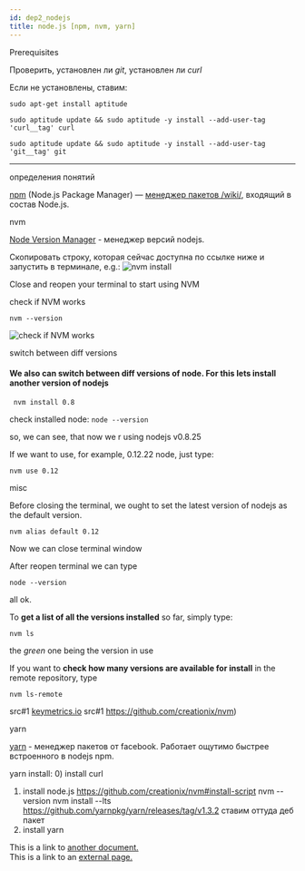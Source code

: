 ```yaml
---
id: dep2_nodejs
title: node.js [npm, nvm, yarn]
---
```


<div class="sp sp-js">
  <div class="sp__title sp-js-master">
    <div class="burgSpoiler">
      <div class="icon-left"></div>
      <div class="icon-right"></div>
    </div>
    Prerequisites
  </div>
  <div class="sp__content sp-js-slave">

Проверить, установлен ли *git*, установлен ли *curl*

Если не установлены, ставим:

```
sudo apt-get install aptitude
```
```
sudo aptitude update && sudo aptitude -y install --add-user-tag 'curl__tag' curl
```
```
sudo aptitude update && sudo aptitude -y install --add-user-tag 'git__tag' git
```

  </div>
</div>

***

<div class="sp sp-js">
  <div class="sp__title sp-js-master">
    <div class="burgSpoiler">
      <div class="icon-left"></div>
      <div class="icon-right"></div>
    </div>
    определения понятий
  </div>
  <div class="sp__content sp-js-slave">

[npm](npmjs.com) (Node.js Package Manager) — [менеджер пакетов /wiki/](https://ru.wikipedia.org/wiki/NPM), входящий в состав Node.js.




  </div>
</div>



<div class="sp sp-js">
  <div class="sp__title sp-js-master">
    <div class="burgSpoiler">
      <div class="icon-left"></div>
      <div class="icon-right"></div>
    </div>
    nvm
  </div>
  <div class="sp__content sp-js-slave">

[Node Version Manager](https://github.com/creationix/nvm#install-script) - менеджер версий nodejs.

Скопировать строку, которая сейчас доступна по ссылке ниже и запустить в терминале, e.g.:
![nvm install](/test-site/img/nvm_install.gif)


Close and reopen your terminal to start using NVM

<div class="sp__inner sp-js">
  <div class="sp__title sp-js-master blink"> check if NVM works </div>
  <div class="sp__content sp-js-slave">

```
nvm --version
```
![check if NVM works](/test-site/img/nvm__check.gif)

  </div>
</div>


<div class="sp__inner sp-js">
  <div class="sp__title sp-js-master blink">switch between diff versions </div>
  <div class="sp__content sp-js-slave">

#### We also can **switch between diff versions** of node. For this lets install another version of nodejs
```
 nvm install 0.8
```
check installed node:  ```node --version```


so, we can see, that now we r using nodejs v0.8.25

If we want to use, for example, 0.12.22 node, just type:
```
nvm use 0.12
```

  </div>
</div>


<div class="sp__inner sp-js">
  <div class="sp__title sp-js-master blink"> misc </div>
  <div class="sp__content sp-js-slave">


Before closing the terminal, we ought to set the latest version of nodejs as the default version.
```
nvm alias default 0.12
```

Now we can close terminal window


After reopen terminal we can type


```
node --version
```
all ok.


To **get a list of all the versions installed** so far, simply type:
```
nvm ls
```
the _green_ one being the version in use

If you want to __check how many versions are available for install__ in the remote repository, type
```
nvm ls-remote
```

  </div>
</div>




src#1 [keymetrics.io](https://keymetrics.io/2015/02/03/installing-node-js-and-io-js-with-nvm/)
src#1 https://github.com/creationix/nvm)

  </div>
</div>


<div class="sp sp-js">
  <div class="sp__title sp-js-master">
    <div class="burgSpoiler">
      <div class="icon-left"></div>
      <div class="icon-right"></div>
    </div>
    yarn
  </div>
  <div class="sp__content sp-js-slave">

[yarn](https://yarnpkg.com) - менеджер пакетов от facebook. Работает ощутимо быстрее встроенного в nodejs npm.

yarn install:
0) install curl
1) install node.js https://github.com/creationix/nvm#install-script
nvm --version
nvm install --lts
https://github.com/yarnpkg/yarn/releases/tag/v1.3.2  ставим оттуда деб пакет
2) install yarn

  </div>
</div>







This is a link to [another document.](/docs/en/doc3.md)  
This is a link to an [external page.](http://www.example.com)
